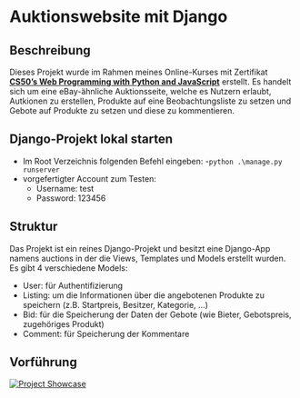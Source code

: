 # Auktionswebsite mit Django

## Beschreibung

Dieses Projekt wurde im Rahmen meines Online-Kurses mit Zertifikat **[CS50’s Web Programming with Python and JavaScript](https://www.edx.org/course/cs50s-web-programming-with-python-and-javascript)** erstellt.
Es handelt sich um eine eBay-ähnliche Auktionsseite, welche es Nutzern erlaubt, Autkionen zu erstellen, Produkte auf eine Beobachtungsliste zu setzen und Gebote auf Produkte zu setzen und diese zu kommentieren.

## Django-Projekt lokal starten
- Im Root Verzeichnis folgenden Befehl eingeben:
  -`python .\manage.py runserver`
- vorgefertigter Account zum Testen:
  - Username: test
  - Password: 123456

## Struktur
Das Projekt ist ein reines Django-Projekt und besitzt eine Django-App namens auctions in der die Views, Templates und Models erstellt wurden. 
Es gibt 4 verschiedene Models:
- User: für Authentifizierung
- Listing: um die Informationen über die angebotenen Produkte zu speichern (z.B. Startpreis, Besitzer, Kategorie, ...)
- Bid: für die Speicherung der Daten der Gebote (wie Bieter, Gebotspreis, zugehöriges Produkt)
- Comment: für Speicherung der Kommentare

## Vorführung
[![Project Showcase](https://i.ibb.co/vvvT7B1/commerce.png)](https://youtu.be/Od2tL7d0JGs)
